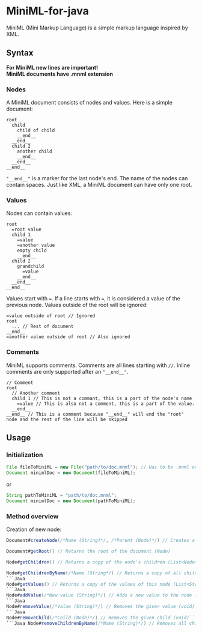 # MiniML-for-java
MiniML (Mini Markup Language) is a simple markup language inspired by XML.

## Syntax
**For MiniML new lines are important!**<br/>
**MiniML documents have .mnml extension**<br/>
### Nodes
A MiniML document consists of nodes and values. Here is a simple document:
```
root
  child
    child of child
    __end__
  __end__
  child 2
    another child
    __end__
  __end__
__end__
```
```"__end__"``` is a marker for the last node's end. The name of the nodes can contain spaces. Just like XML, a MiniML document can have only one root.<br/>
### Values
Nodes can contain values:
```
root
  =root value
  child 1
    =value
    =another value
    empty child
    __end__
  child 2
    grandchild
      =value
    __end__
  __end__
__end__
```
Values start with ```=```. If a line starts with ```=```, it is considered a value of the previous node. Values outside of the root will be ignored:
```
=value outside of root // Ignored
root
  ... // Rest of document
__end__
=another value outside of root // Also ignored
```
### Comments
MiniML supports comments. Comments are all lines starting with ```//```. Inline comments are only supported after an ```"__end__"```.
```
// Comment
root
  // Another comment
  child 1 // This is not a commant, this is a part of the node's name
    =value // This is also not a comment, this is a part of the value.
  __end__
__end__ // This is a comment because "__end__" will end the "root" node and the rest of the line will be skipped
```

## Usage
### Initialization
```Java
File fileToMiniML = new File("path/to/doc.mnml"); // Has to be .mnml extension
Document minimlDoc = new Document(fileToMiniML);
```
or
```Java
String pathToMiniML = "path/to/doc.mnml";
Document minimlDoc = new Document(pathToMiniML);
```
### Method overview
Creation of new node:<br/>
```Java
Document#createNode(/*Name (String)*/, /*Parent (Node)*/) // Creates a new node and returns it (Node)
```
```Java
Document#getRoot() // Returns the root of the document (Node)
```
```Java
Node#getChildren() // Returns a copy of the node's children (List<Node>)
```
```Java
Node#getChildrenByName(/*Name (String*/) // Returns a copy of all children of the node with the name given (List<Node>)```<br/>
```Java
Node#getValues() // Returns a copy of the values of this node (List<String>)```<br/>
```Java
Node#addValue(/*New value (String)*/) // Adds a new value to the node (void)```<br/>
```Java
Node#removeValue(/*Value (String)*/) // Removes the given value (void)```<br/>
```Java
Node#removeChild(/*Child (Node)*/) // Removes the given child (void)```<br/>
```Java Node#removeChildrenByName(/*Name (String)*/) // Removes all children with the given name (void)```<br/>
